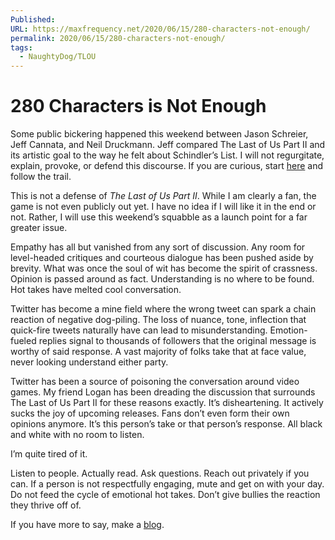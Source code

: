 ```yaml
---
Published: 
URL: https://maxfrequency.net/2020/06/15/280-characters-not-enough/
permalink: 2020/06/15/280-characters-not-enough/
tags:
  - NaughtyDog/TLOU
---
```

# 280 Characters is Not Enough

Some public bickering happened this weekend between Jason Schreier, Jeff Cannata, and Neil Druckmann. Jeff compared The Last of Us Part II and its artistic goal to the way he felt about Schindler’s List. I will not regurgitate, explain, provoke, or defend this discourse. If you are curious, start [here](https://twitter.com/jasonschreier/status/1271521910661287936) and follow the trail.

This is not a defense of *The Last of Us Part II*. While I am clearly a fan, the game is not even publicly out yet. I have no idea if I will like it in the end or not. Rather, I will use this weekend’s squabble as a launch point for a far greater issue.

Empathy has all but vanished from any sort of discussion. Any room for level-headed critiques and courteous dialogue has been pushed aside by brevity. What was once the soul of wit has become the spirit of crassness. Opinion is passed around as fact. Understanding is no where to be found. Hot takes have melted cool conversation.

Twitter has become a mine field where the wrong tweet can spark a chain reaction of negative dog-piling. The loss of nuance, tone, inflection that quick-fire tweets naturally have can lead to misunderstanding. Emotion-fueled replies signal to thousands of followers that the original message is worthy of said response. A vast majority of folks take that at face value, never looking understand either party.

Twitter has been a source of poisoning the conversation around video games. My friend Logan has been dreading the discussion that surrounds The Last of Us Part II for these reasons exactly. It’s disheartening. It actively sucks the joy of upcoming releases. Fans don’t even form their own opinions anymore. It’s this person’s take or that person’s response. All black and white with no room to listen.

I’m quite tired of it.

Listen to people. Actually read. Ask questions. Reach out privately if you can. If a person is not respectfully engaging, mute and get on with your day. Do not feed the cycle of emotional hot takes. Don’t give bullies the reaction they thrive off of.

If you have more to say, make a [blog](https://monkbent.net/what-is-a-blog/).